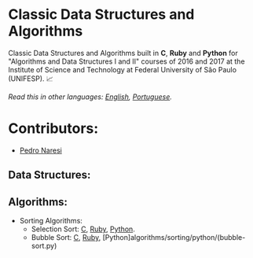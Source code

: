 # Classic Data Structures and Algorithms
Classic Data Structures and Algorithms built in **C**, **Ruby** and **Python** for "Algorithms and Data Structures I and II" courses of 2016 and 2017 at the Institute of Science and Technology at Federal University of São Paulo (UNIFESP). 📈

*Read this in other languages: [English](README.md), [Portuguese](README.pt-BR.md).*

# Contributors:
- [Pedro Naresi](https://github.com/pedronaresi)

## Data Structures:

## Algorithms:
- Sorting Algorithms:
  - Selection Sort: [C](algorithms/sorting/c/selection-sort.c), [Ruby](algorithms/sorting/ruby/selection-sort.rb), [Python](algorithms/sorting/python/selection-sort.py).
  - Bubble Sort: [C](algorithms/sorting/c/bubble-sort.c), [Ruby](algorithms/sorting/ruby/bubble-sort.rb), [Python]algorithms/sorting/python/(bubble-sort.py)

